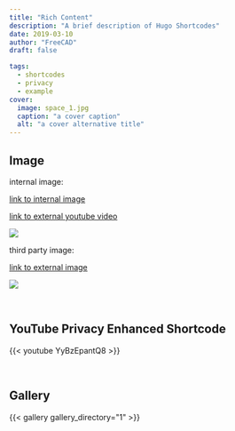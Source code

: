 ```yaml
---
title: "Rich Content"
description: "A brief description of Hugo Shortcodes"
date: 2019-03-10
author: "FreeCAD"
draft: false

tags:
  - shortcodes
  - privacy
  - example
cover:
  image: space_1.jpg
  caption: "a cover caption"
  alt: "a cover alternative title"
---
```


## Image

internal image:

[link to internal image](space_1.jpg)

[link to external youtube video](https://www.youtube.com/watch?v=YyBzEpantQ8)

![](space_1.jpg)

third party image:

[link to external image](https://upload.wikimedia.org/wikipedia/commons/e/ec/Mongolfi%C3%A8re.jpg)

![](https://upload.wikimedia.org/wikipedia/commons/e/ec/Mongolfi%C3%A8re.jpg)


<br>

## YouTube Privacy Enhanced Shortcode

{{< youtube YyBzEpantQ8 >}}

<br>

## Gallery


{{< gallery gallery_directory="1" >}}